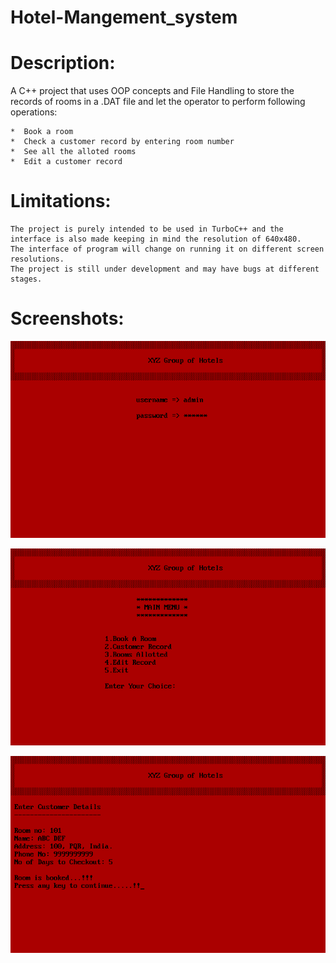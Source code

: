 # Hotel-Mangement_system


# Description:


A C++ project that uses OOP concepts and File Handling to store the records of rooms in a .DAT file and let the operator to perform following operations:

	*  Book a room
	*  Check a customer record by entering room number
	*  See all the alloted rooms
	*  Edit a customer record
	

# Limitations:

	The project is purely intended to be used in TurboC++ and the interface is also made keeping in mind the resolution of 640x480.
	The interface of program will change on running it on different screen resolutions.
	The project is still under development and may have bugs at different stages.
	
# Screenshots:

![1](/Screenshots/1.png)

![2](/Screenshots/2.png)

![3](/Screenshots/3.png)
